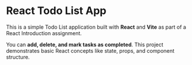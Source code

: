 # React Todo List App

This is a simple Todo List application built with **React** and **Vite** as part of a React Introduction assignment.  

You can **add, delete, and mark tasks as completed**. This project demonstrates basic React concepts like state, props, and component structure.